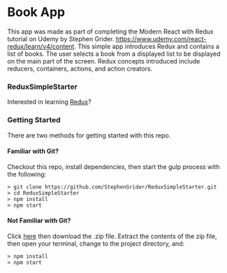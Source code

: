 # Book App
This app was made as part of completing the Modern React with Redux tutorial on Udemy by Stephen Grider.  https://www.udemy.com/react-redux/learn/v4/content. This simple app introduces Redux and contains a list of books.  The user selects a book from a displayed list to be displayed on the main part of the screen.  Redux concepts introduced include reducers, containers, actions, and action creators.

### ReduxSimpleStarter

Interested in learning [Redux](https://www.udemy.com/react-redux/)?

### Getting Started

There are two methods for getting started with this repo.

#### Familiar with Git?
Checkout this repo, install dependencies, then start the gulp process with the following:

```
> git clone https://github.com/StephenGrider/ReduxSimpleStarter.git
> cd ReduxSimpleStarter
> npm install
> npm start
```

#### Not Familiar with Git?
Click [here](https://github.com/StephenGrider/ReactStarter/releases) then download the .zip file.  Extract the contents of the zip file, then open your terminal, change to the project directory, and:

```
> npm install
> npm start
```
